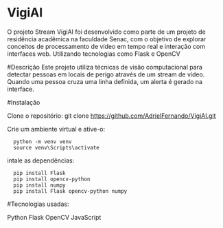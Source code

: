# VigiAI
O projeto Stream VigiAI foi desenvolvido como parte de um projeto de residência acadêmica na faculdade Senac, com o objetivo de explorar conceitos de processamento de vídeo em tempo real e interação com interfaces web. Utilizando tecnologias como Flask e OpenCV

#Descrição
Este projeto utiliza técnicas de visão computacional para detectar pessoas em locais de perigo através de um stream de vídeo. Quando uma pessoa cruza uma linha definida, um alerta é gerado na interface.

#Instalação

  Clone o repositório: git clone https://github.com/AdrielFernando/VigiAI.git

  Crie um ambiente virtual e ative-o: 
  
      python -m venv venv 
      source venv\Scripts\activate

  intale as dependências: 

      pip install Flask
      pip install opencv-python
      pip install numpy
      pip install Flask opencv-python numpy

#Tecnologias usadas:

  Python
  Flask
  OpenCV
  JavaScript
